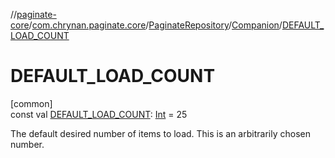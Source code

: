 //[paginate-core](../../../../index.md)/[com.chrynan.paginate.core](../../index.md)/[PaginateRepository](../index.md)/[Companion](index.md)/[DEFAULT_LOAD_COUNT](-d-e-f-a-u-l-t_-l-o-a-d_-c-o-u-n-t.md)

# DEFAULT_LOAD_COUNT

[common]\
const val [DEFAULT_LOAD_COUNT](-d-e-f-a-u-l-t_-l-o-a-d_-c-o-u-n-t.md): [Int](https://kotlinlang.org/api/latest/jvm/stdlib/kotlin/-int/index.html) = 25

The default desired number of items to load. This is an arbitrarily chosen number.
